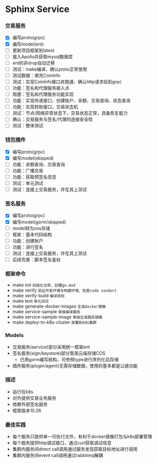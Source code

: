 # Sphinx Service

### 交易服务

* [x] 编写proto(grpc)
* [x] 编写model(ent)
* [ ] 更新项目框架到latest
* [ ] 接入Apollo并获取mysql数据库
* [ ] ent的非drop自动迁移
* [ ] 测试：make编译，确认proto正常使用
* [ ] 测试数据：填充CoinInfo
* [ ] 测试：实现CoinInfo接口并跑通，确认http请求给到grpc
* [ ] 功能：签名和代理服务接入点
* [ ] 阻塞：签名和代理服务功能实现
* [ ] 功能：实现传递接口，创建账户、余额、交易查询、状态查询
* [ ] 功能：实现转账接口，交易状态机
* [ ] 测试：节点/网络异常状态下，交易状态正常，具备恢复能力
* [ ] 确认：交易服务与签名/代理的连接安全性
* [ ] 测试：整体测试

### 钱包插件

* [x] 编写proto(grpc)
* [x] 编写model(skipped)
* [ ] 功能：余额查询、交易查询
* [ ] 功能：广播交易
* [ ] 功能：获取预签名信息
* [ ] 测试：单元测试
* [ ] 测试：连接上交易服务，并在其上测试

### 签名服务

* [x] 编写proto(grpc)
* [x] 编写model(gorm/skipped)
* [ ] model转为oss存储
* [ ] 框架：基本代码结构
* [ ] 功能：创建账户
* [ ] 功能：进行签名
* [ ] 测试：连接上交易服务，并在其上测试
* [ ] 后续完善：脚本签名鉴权

### 框架命令

* make init ```初始化仓库，创建go.mod```
* make verify ```验证开发环境与构建环境，检查code conduct```
* make verify-build ```编译目标```
* make test ```单元测试```
* make generate-docker-images ```生成docker镜像```
* make service-sample ```单独编译服务```
* make service-sample-image ```单独生成服务镜像```
* make deploy-to-k8s-cluster ```部署到k8s集群```

###  Models

* 交易服务(service)部分采用统一框架ent
* 签名服务(sign/keystore)部分暂用云端存储COS
  * 已用gorm编写结构，可参照type进行序列化后存储
* 插件服务(plugin/agent)无需存储数据，使用的基本都是公链功能

### 描述

- 运行在k8s
- 对外提供交易业务服务
- 依赖外部签名服务
- 框架版本10.26

### 最佳实践

* 每个服务只提供单一可执行文件，有利于docker镜像打包与k8s部署管理
* 每个服务提供http调试接口，通过curl获取调试信息
* 集群内服务间direct call调用通过服务发现获取目标地址进行调用
* 集群内服务间event call调用通过rabbitmq解耦
